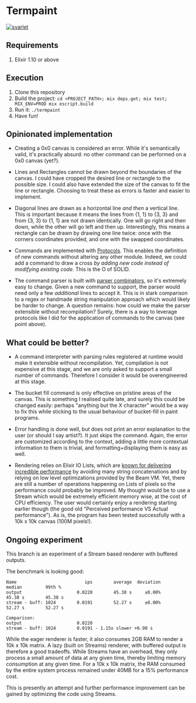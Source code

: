 # Termpaint

[![svarlet](https://circleci.com/gh/svarlet/termpaint.svg?style=shield)](https://app.circleci.com/pipelines/github/svarlet/termpaint)

## Requirements

1. Elixir 1.10 or above

## Execution

1. Clone this repository
2. Build the project: `cd <PROJECT_PATH>; mix deps.get; mix test; MIX_ENV=PROD mix escript.build`
3. Run it: `./termpaint`
4. Have fun!

## Opinionated implementation

- Creating a 0x0 canvas is considered an error. While it's semantically valid, it's practically absurd: no other command can be performed on a 0x0 canvas (yet?).

- Lines and Rectangles cannot be drawn beyond the boundaries of the canvas. I could have cropped the desired line or rectangle to the possible size. I could also have extended the size of the canvas to fit the line or rectangle. Choosing to treat these as errors is faster and easier to implement.

- Diagonal lines are drawn as a horizontal line *and then* a vertical line. This is important because it means the lines from {1, 1} to {3, 3} and from {3, 3} to {1, 1} are not drawn identically. One will go right and then down, while the other will go left and then up. Interestingly, this means a rectangle can be drawn by drawing one line twice: once with the corners coordinates provided, and one with the swapped coordinates.

- Commands are implemented with [Protocols](https://elixir-lang.org/getting-started/protocols.html). This enables the definition of new commands without altering any other module. Indeed, we could add a command to draw a cross *by adding new code instead of modifying existing code*. This is the O of SOLID.

- The command parser is built with [parser combinators](https://en.wikipedia.org/wiki/Parser_combinator), so it's extremely easy to change. Given a new command to support, the parser would need only a few *additional* lines to accept it. This is in stark comparison to a regex or handmade string manipulation approach which would likely be harder to change. A question remains: how could we make the parser extensible without recompilation? Surely, there is a way to leverage protocols like I did for the application of commands to the canvas (see point above).


## What could be better?

- A command interpreter with parsing rules registered at runtime would make it extensible without recompilation. Yet, compilation is not expensive at this stage, and we are only asked to support a small number of commands. Therefore I consider it would be overengineered at this stage.

- The bucket fill command is only effective on pristine areas of the canvas. This is something I realised quite late, and surely this could be changed easily: perhaps "anything but the X character" would be a way to fix this while sticking to the usual behaviour of bucket-fill in paint programs.

- Error handling is done well, but does not print an error explanation to the user (or should I say artist?). It just skips the command. Again, the error are customized according to the context, adding a little more contextual information to them is trivial, and formatting+displaying them is easy as well.

- Rendering relies on Elixir IO Lists, which are [known for delivering incredible performance](https://nerdranchighq.wpengine.com/blog/elixir-and-io-lists-part-1-building-output-efficiently/) by avoiding many string concatenations and by relying on low level optimizations provided by the Beam VM. Yet, there are still a number of operations happening on Lists of pixels so the performance could probably be improved. My thought would be to use a Stream which would be extremely efficient memory wise, at the cost of CPU efficiency. The user would certainly enjoy a rendering starting earlier though (the good old "Perceived performance VS Actual performance"). As is, the program has been tested successfully with a 10k x 10k canvas (100M pixels!). 

## Ongoing experiment

This branch is an experiment of a Stream based renderer with buffered outputs.

The benchmark is looking good:
```
Name                          ips        average  deviation         median         99th %
output                     0.0220        45.38 s     ±0.00%        45.38 s        45.38 s
stream - buff: 1024        0.0191        52.27 s     ±0.00%        52.27 s        52.27 s

Comparison:
output                     0.0220
stream - buff: 1024        0.0191 - 1.15x slower +6.90 s
```

While the eager renderer is faster, it also consumes 2GB RAM to render a 10k x 10k matrix. A lazy (built on Streams) renderer, with buffered output is therefore a good tradeoffs. While Streams have an overhead, they only process a small amount of data at any given time, thereby limiting memory consumption at any given time. For a 10k x 10k matrix, the RAM consumed by the entire system process remained under 40MB for a 15% performance cost.

This is presently an attempt and further performance improvement can be gained by optimizing the code using Streams.